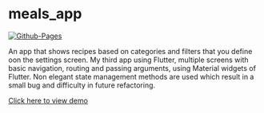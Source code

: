 # meals_app

[![Github-Pages](https://github.com/ArAmM7/meals_app/actions/workflows/pages.yml/badge.svg)](https://github.com/ArAmM7/meals_app/actions/workflows/pages.yml)

An app that shows recipes based on categories and filters that you define oon the settings screen.
My third app using Flutter, multiple screens with basic navigation, routing and passing arguments,
using Material widgets of Flutter. Non elegant state management methods are used which result in a
small bug and difficulty in future refactoring.

[Click here to view demo](https://aramm7.github.io/meals_app/)
